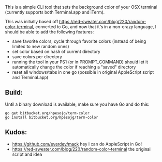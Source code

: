 This is a simple CLI tool that sets the background color of your OSX terminal (currently supports both Terminal.app and
iTerm).

This was initially based off https://red-sweater.com/blog/220/random-color-terminal, converted to Go, and now that it's
in a non-crazy language, I should be able to add the following features:

* save favorite colors, cycle through favorite colors (instead of being limited to new random ones)
* set color based on hash of current directory
* save colors per directory
* running the tool in your PS1 (or in PROMPT_COMMAND) should let it automatically change the color if reaching a "saved" directory
* reset all windows/tabs in one go (possible in original AppleScript script and Terminal.app)

Build:
------
Until a binary download is available, make sure you have Go and do this:
```
go get bitbucket.org/hpesojg/term-color
go install bitbucket.org/hpesojg/term-color
```

Kudos:
------
* https://github.com/everdev/mack hey I can do AppleScript in Go!
* https://red-sweater.com/blog/220/random-color-terminal the original script and idea
